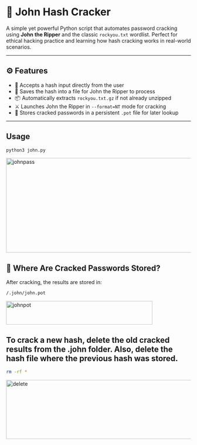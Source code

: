 # 🔐 John Hash Cracker

A simple yet powerful Python script that automates password cracking using **John the Ripper** and the classic `rockyou.txt` wordlist. Perfect for ethical hacking practice and learning how hash cracking works in real-world scenarios.

---

## ⚙️ Features

- 🔑 Accepts a hash input directly from the user
- 📄 Saves the hash into a file for John the Ripper to process
- 📦 Automatically extracts `rockyou.txt.gz` if not already unzipped
- ⚔️ Launches John the Ripper in `--format=NT` mode for cracking
- 🧠 Stores cracked passwords in a persistent `.pot` file for later lookup

---
## Usage

```bash
python3 john.py
```
<img width="649" height="258" alt="johnpass" src="https://github.com/user-attachments/assets/50877745-9e4d-46d5-b11a-28dfe65ed7c0" />

## 📂 Where Are Cracked Passwords Stored?

After cracking, the results are stored in:

```bash
/.john/john.pot
```
<img width="399" height="64" alt="johnpot" src="https://github.com/user-attachments/assets/d6c53b6d-a0fc-4af4-aad5-a5c6ebff639f" />

## To crack a new hash, delete the old cracked results from the .john folder. Also, delete the hash file where the previous hash was stored.
```bash
rm -rf *
```

<img width="555" height="161" alt="delete" src="https://github.com/user-attachments/assets/4199168a-1f25-4208-9edc-949b15a91525" />
